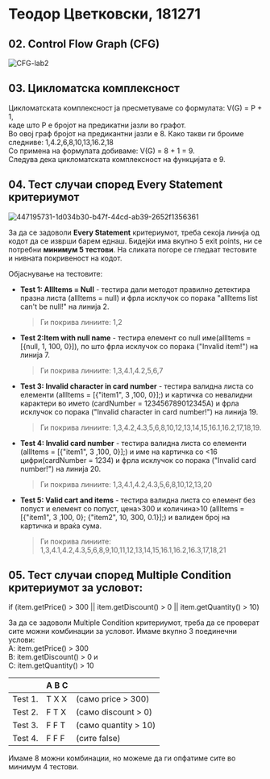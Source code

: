 # Теодор Цветковски, 181271

## 02. Control Flow Graph (CFG)

![CFG-lab2](https://github.com/user-attachments/assets/c0659860-f6d1-4772-8e70-30dd176d3a58)



## 03. Цикломатска комплексност

Цикломатската комплексност ја пресметуваме со формулата: V(G) = P + 1,  
каде што P е бројот на предикатни јазли во графот.  
Во овој граф бројот на предикантни јазли е 8. Како такви ги броиме следниве: 1,4.2,6,8,10,13,16.2,18  
Со примена на формулата добиваме: V(G) = 8 + 1 = 9.  
Следува дека цикломатската комплексност на функцијата е 9.

## 04. Тест случаи според Every Statement критериумот

![447195731-1d034b30-b47f-44cd-ab39-2652f1356361](https://github.com/user-attachments/assets/1bebfc68-f641-4292-b938-bc44dc08e381)


За да се задоволи **Every Statement** критериумот, треба секоја линија од кодот да се изврши барем еднаш. Бидејќи има вкупно 5 exit points, ни се потребни **минимум 5 тестови**. 
На сликата погоре се гледаат тестовите и нивната покривеност на кодот. 

Објаснување на тестовите: 
- **Test 1: AllItems = Null** - тестира дали методот правилно детектира празна листа (allItems = null) и фрла исклучок со порака "allItems list can't be null!" на линија 2.   
	>Ги покрива линиите: 1,2
- **Test 2:Item with null name** - тестира елемент со null име(allItems = [{null, 1, 100, 0}]), по што фрла исклучок со порака ("Invalid item!") на линија 7.  
	>Ги покрива линиите: 1,3,4.1,4.2,5,6,7
- **Test 3: Invalid character in card number** - тестира валидна листа со елементи (allItems = [{"item1", 3 ,100, 0}];) и картичка со невалидни карактери во името (cardNumber = 123456789012345A) и фрла исклучок со порака ("Invalid character in card number!") на линија 19.  
	>Ги покрива линиите: 1,3,4.2,4.3,5,6,8,10,12,13,14,15,16.1,16.2,17,18,19.
- **Test 4: Invalid card number** - тестира валидна листа со елементи (allItems = [{"item1", 3 ,100, 0}];) и име на картичка со <16 цифри(cardNumber = 1234) и фрла исклучок со порака ("Invalid card number!") на линија 20.  
	>Ги покрива линиите: 1,3,4.1,4.2,4.3,5,6,8,10,12,13,20
- **Test 5: Valid cart and items** - тестира валидна листа со елемент без попуст и елемент со попуст, цена>300 и количина>10 (allItems = [{"item1", 3 ,100, 0}; {"item2", 10, 300, 0.1}];) и валиден број на картичка и враќа сума.  
	>Ги покрива линиите: 1,3,4.1,4.2,4.3,5,6,8,9,10,11,12,13,14,15,16.1,16.2,16.3,17,18,21

## 05. Тест случаи според Multiple Condition критериумот за условот:
if (item.getPrice() > 300 || item.getDiscount() > 0 || item.getQuantity() > 10)

За да се задоволи Multiple Condition критериумот, треба да се проверат сите можни комбинации за условот. Имаме вкупно 3 поединечни услови:  
    A: item.getPrice() > 300  
    B: item.getDiscount() > 0  и   
    C: item.getQuantity() > 10  

|       |A B C |                     |
|-------|------|---------------------|
|Test 1.|T X X | (само price > 300)  |
|Test 2.|F T X | (само discount > 0) |  
|Test 3.|F F T | (само quantity > 10)|  
|Test 4.|F F F | (сите false)        |     


Имаме 8 можни комбинации, но можеме да ги опфатиме сите во минимум 4 тестови.
 
